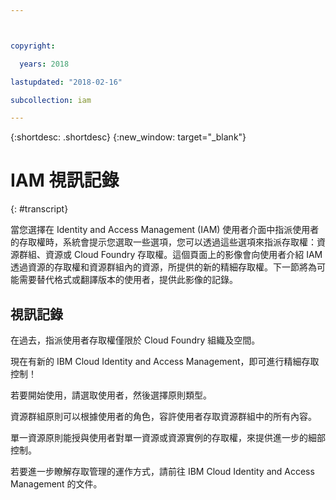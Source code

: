 ```yaml
---



copyright:

  years: 2018

lastupdated: "2018-02-16"

subcollection: iam

---
```



{:shortdesc: .shortdesc}
{:new_window: target="_blank"}

# IAM 視訊記錄
{: #transcript}

當您選擇在 Identity and Access Management (IAM) 使用者介面中指派使用者的存取權時，系統會提示您選取一些選項，您可以透過這些選項來指派存取權：資源群組、資源或 Cloud Foundry 存取權。這個頁面上的影像會向使用者介紹 IAM 透過資源的存取權和資源群組內的資源，所提供的新的精細存取權。下一節將為可能需要替代格式或翻譯版本的使用者，提供此影像的記錄。


## 視訊記錄

在過去，指派使用者存取權僅限於 Cloud Foundry 組織及空間。

現在有新的 IBM Cloud Identity and Access Management，即可進行精細存取控制！

若要開始使用，請選取使用者，然後選擇原則類型。

資源群組原則可以根據使用者的角色，容許使用者存取資源群組中的所有內容。

單一資源原則能授與使用者對單一資源或資源實例的存取權，來提供進一步的細部控制。

若要進一步瞭解存取管理的運作方式，請前往 IBM Cloud Identity and Access Management 的文件。
